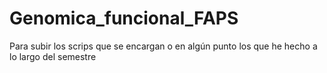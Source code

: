 # Genomica_funcional_FAPS
Para subir los scrips que se encargan o en algún punto los que he hecho a lo largo del semestre
